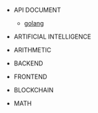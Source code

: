 * API DOCUMENT

  * [golang](ApiGolang.md)

* ARTIFICIAL INTELLIGENCE

* ARITHMETIC

* BACKEND

* FRONTEND

* BLOCKCHAIN

* MATH
